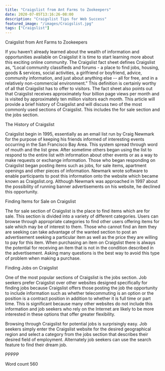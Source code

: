 ```yaml
---
title: "Craigslist from Ant Farms to Zookeepers"
date: 2020-07-05T13:16:26-08:00
description: "Craigslist Tips for Web Success"
featured_image: "/images/Craigslist.jpg"
tags: ["Craigslist"]
---
```


Craigslist from Ant Farms to Zookeepers

If you haven’t already learned about the wealth of information and opportunities available on Craigslist it is time to start learning more about this exciting online community. The Craigslist fact sheet defines Craigslist as, “Local community classifieds and forums - a place to find jobs, housing, goods & services, social activities, a girlfriend or boyfriend, advice, community information, and just about anything else -- all for free, and in a relatively non-commercial environment.” This definition is certainly worthy of all that Craigslist has to offer to visitors. The fact sheet also points out that Craigslist receives approximately four billion page views per month and is visited by approximately ten million visitors each month. This article will provide a brief history of Craigslist and will discuss two of the most commonly used sections of Craigslist. This includes the for sale section and the jobs section. 

The History of Craigslist

Craigslist begin in 1995, essentially as an email list run by Craig Newmark for the purpose of keeping his friends informed of interesting events occurring in the San Francisco Bay Area. This system spread through word of mouth and the list grew. After sometime others began using the list to respond to the entire list with information about other events or as a way to make requests or exchange information. Those who began responding on Craigslist began posting items such as jobs, for sale items, apartment openings and other pieces of information. Newmark wrote software to enable participants to post this information onto the website which became known as Craigslist.org. Although Newmark was approached in 1997 about the possibility of running banner advertisements on his website, he declined this opportunity. 

Finding Items for Sale on Craigslist

The for sale section of Craigslist is the place to find items which are for sale. This section is divided into a variety of different categories. Users can browse through appropriate categories to find other users offering items for sale which may be of interest to them. Those who cannot find an item they are seeking can take advantage of the wanted section to post an advertisement seeking a particular item as well as the price they are willing to pay for this item. When purchasing an item on Craigslist there is always the potential for receiving an item that is not in the condition described in the advertisement. Asking many questions is the best way to avoid this type of problem when making a purchase. 

Finding Jobs on Craigslist

One of the most popular sections of Craigslist is the jobs section. Job seekers prefer Craigslist over other websites designed specifically for finding jobs because Craigslist offers those posting the job the opportunity to include information such as whether telecommuting is an option or the position is a contract position in addition to whether it is full time or part time. This is significant because many other websites do not include this information and job seekers who rely on the Internet are likely to be more interested in these options that offer greater flexibility. 

Browsing through Craigslist for potential jobs is surprisingly easy. Job seekers simply enter the Craigslist website for the desired geographical region and select a category from the jobs section that describes their desired field of employment. Alternately job seekers can use the search feature to find their dream job. 

PPPPP

Word count 560


